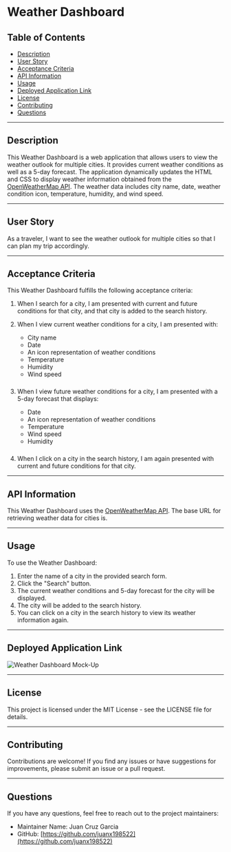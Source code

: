 # Weather Dashboard

## Table of Contents
- [Description](#description)
- [User Story](#user-story)
- [Acceptance Criteria](#acceptance-criteria)
- [API Information](#api-information)
- [Usage](#usage)
- [Deployed Application Link](#deployed-application-link)
- [License](#license)
- [Contributing](#contributing)
- [Questions](#questions)

---

## Description

This Weather Dashboard is a web application that allows users to view the weather outlook for multiple cities. It provides current weather conditions as well as a 5-day forecast. The application dynamically updates the HTML and CSS to display weather information obtained from the [OpenWeatherMap API](https://openweathermap.org/). The weather data includes city name, date, weather condition icon, temperature, humidity, and wind speed.

---

## User Story

As a traveler, I want to see the weather outlook for multiple cities so that I can plan my trip accordingly.

---

## Acceptance Criteria

This Weather Dashboard fulfills the following acceptance criteria:

1. When I search for a city, I am presented with current and future conditions for that city, and that city is added to the search history.

2. When I view current weather conditions for a city, I am presented with:
    - City name
    - Date
    - An icon representation of weather conditions
    - Temperature
    - Humidity
    - Wind speed

###

3. When I view future weather conditions for a city, I am presented with a 5-day forecast that displays:
    
    - Date
    - An icon representation of weather conditions
    - Temperature
    - Wind speed
    - Humidity

###

4. When I click on a city in the search history, I am again presented with current and future conditions for that city.

---

## API Information

This Weather Dashboard uses the [OpenWeatherMap API](https://openweathermap.org/). The base URL for retrieving weather data for cities is. 

---

## Usage

To use the Weather Dashboard:

1. Enter the name of a city in the provided search form.
2. Click the "Search" button.
3. The current weather conditions and 5-day forecast for the city will be displayed.
4. The city will be added to the search history.
5. You can click on a city in the search history to view its weather information again.

---

## Deployed Application Link

![Weather Dashboard Mock-Up](mock-up.png)

---

## License
This project is licensed under the MIT License - see the LICENSE file for details.

---

## Contributing
Contributions are welcome! If you find any issues or have suggestions for improvements, please submit an issue or a pull request.

---

## Questions
If you have any questions, feel free to reach out to the project maintainers:

- Maintainer Name: Juan Cruz Garcia
- GitHub: [https://github.com/juanx198522](https://github.com/juanx198522)